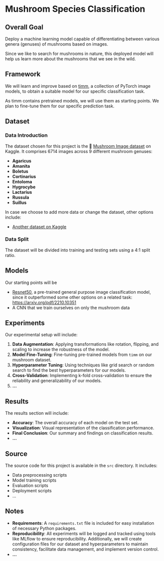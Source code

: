 # Mushroom Species Classification

## Overall Goal
Deploy a machine learning model capable of differentiating between various genera (genuses) of mushrooms based on images.

Since we like to search for mushrooms in nature, this deployed model will help us learn more about the mushrooms that we see in the wild.

## Framework
We will learn and improve based on [timm](https://huggingface.co/docs/timm/index), a collection of PyTorch image models, to obtain a suitable model for our specific classification task.

As timm contains pretrained models, we will use them as starting points. We plan to fine-tune them for our specific prediction task.

## Dataset
### Data Introduction
The dataset chosen for this project is the :mushroom: [Mushroom Image dataset](https://www.kaggle.com/datasets/maysee/mushrooms-classification-common-genuss-images) on Kaggle. It comprises 6714 images across 9 different mushroom genuses:
- **Agaricus**
- **Amanita**
- **Boletus**
- **Cortinarius**
- **Entoloma**
- **Hygrocybe**
- **Lactarius**
- **Russula**
- **Suillus**

In case we choose to add more data or change the dataset, other options include:
- [Another dataset on Kaggle](https://www.kaggle.com/datasets/daniilonishchenko/mushrooms-images-classification-215)

### Data Split
The dataset will be divided into training and testing sets using a 4:1 split ratio.

## Models
Our starting points will be
- [Resnet50](https://huggingface.co/timm/resnet50.a1_in1k), a pre-trained general purpose image classification model, since it outperformed some other options on a related task: https://arxiv.org/pdf/2210.10351 
- A CNN that we train ourselves on only the mushroom data

## Experiments
Our experimental setup will include:
1. **Data Augmentation**: Applying transformations like rotation, flipping, and scaling to increase the robustness of the model.
2. **Model Fine-Tuning**: Fine-tuning pre-trained models from `timm` on our mushroom dataset.
3. **Hyperparameter Tuning**: Using techniques like grid search or random search to find the best hyperparameters for our models.
4. **Cross-Validation**: Implementing k-fold cross-validation to ensure the reliability and generalizability of our models.
5. **...**

## Results
The results section will include:
- **Accuracy**: The overall accuracy of each model on the test set.
- **Visualization**: Visual representation of the classification performance.
- **Final Conclusion**: Our summary and findings on classification results.
- **...**

## Source
The source code for this project is available in the `src` directory. It includes:
- Data preprocessing scripts
- Model training scripts
- Evaluation scripts
- Deployment scripts
- ...

## Notes
- **Requirements**: A `requirements.txt` file is included for easy installation of necessary Python packages.
- **Reproducibility**: All experiments will be logged and tracked using tools like MLflow to ensure reproducibility. Additionally, we will create configuration files for our dataset and hyperparameters to maintain consistency, facilitate data management, and implement version control.
- **...**
